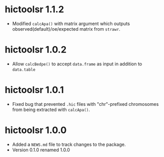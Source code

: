# hictoolsr 1.1.2

* Modified `calcApa()` with matrix argument which outputs observed(default)/oe/expected matrix from `strawr`.

# hictoolsr 1.0.2

* Allow `calcBedpe()` to accept `data.frame` as input in addition
to `data.table`

# hictoolsr 1.0.1

* Fixed bug that prevented `.hic` files with "chr"-prefixed
chromosomes from being extracted with `calcApa()`.

# hictoolsr 1.0.0

* Added a `NEWS.md` file to track changes to the package.
* Version 0.1.0 renamed 1.0.0

